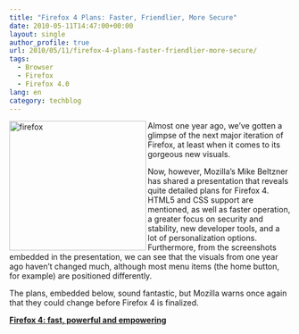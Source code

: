 ```yaml
---
title: "Firefox 4 Plans: Faster, Friendlier, More Secure"
date: 2010-05-11T14:47:00+00:00
layout: single
author_profile: true
url: 2010/05/11/firefox-4-plans-faster-friendlier-more-secure/
tags:
  - Browser
  - Firefox
  - Firefox 4.0
lang: en
category: techblog
---
```

[<img title="firefox" border="0" alt="firefox" align="left" src="http://lh5.ggpht.com/_vaUVXcmC3OI/S-lnCXKKl4I/AAAAAAAACIw/_L-R7rXnn4w/firefox_thumb%5B2%5D.jpg?imgmax=800" width="245" height="232" />](http://lh6.ggpht.com/_vaUVXcmC3OI/S-lnAVT3bhI/AAAAAAAACIs/frLIkmO8fDw/s1600-h/firefox%5B4%5D.jpg) Almost one year ago, we’ve gotten a glimpse of the next major iteration of Firefox, at least when it comes to its gorgeous new visuals. 

Now, however, Mozilla’s Mike Beltzner has shared a presentation that reveals quite detailed plans for Firefox 4. HTML5 and CSS support are mentioned, as well as faster operation, a greater focus on security and stability, new developer tools, and a lot of personalization options. Furthermore, from the screenshots embedded in the presentation, we can see that the visuals from one year ago haven’t changed much, although most menu items (the home button, for example) are positioned differently. 

The plans, embedded below, sound fantastic, but Mozilla warns once again that they could change before Firefox 4 is finalized.<img border="0" src="http://counters.gigya.com/wildfire/IMP/CXNID=2000002.0NXC/bT*xJmx*PTEyNzM1ODY5NjIxMDEmcHQ9MTI3MzU4NzMxMTExNiZwPTEwMTkxJmQ9c3NfZW1iZWQmZz*yJm89ODYwZjNlMjc4ZmZm/NGYwNTlmN2MzM2Q*YmVkMGU4M2Umb2Y9MA==.gif" width="0" height="0" /> 

<div>
  <strong><a title="Firefox 4: fast, powerful and empowering" href="http://www.slideshare.net/beltzner/firefox-roadmap-2010-0510">Firefox 4: fast, powerful and empowering</a></strong>
</div>